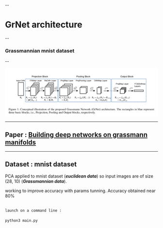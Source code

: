 --
# GrNet architecture
--
### Grassmannian mnist dataset
--

<img src="https://github.com/Mohammed-Hssein/GrNet/blob/main/GrNet.png">

---
Paper : <a href="https://arxiv.org/pdf/1611.05742.pdf"> Building deep networks on grassmann manifolds </a>
---
---
Dataset : mnist dataset
---

PCA applied to mnist dataset (***euclidean data***) so input images are of size (28, 10) (***Grassmannian data***).

working to improve accuracy with params tunning. Accuracy obtained near 80%


```markdown

launch on a command line : 

python3 main.py
```
